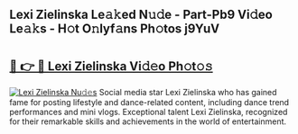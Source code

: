 ## Lexi Zielinska Le𝚊𝚔ed N𝚞𝚍e - Part-Pb9 Vi𝚍eo Le𝚊𝚔s - H𝚘t O𝚗lyf𝚊ns Ph𝚘tos j9YuV

# <h2><a href="http://hf0jo3n.feru.top/?c=Lexi+Zielinska">🔗 👉 🔴 Lexi Zielinska Vi𝚍𝚎o Ph𝚘t𝚘𝚜</a></h2>

[![Lexi Zielinska Nu𝚍𝚎s](https://i.imgur.com/0TWrTi3.gif)](http://hf0jo3n.feru.top/?c=Lexi+Zielinska)
Social media star Lexi Zielinska who has gained fame for posting lifestyle and dance-related content, including dance trend performances and mini vlogs. Exceptional talent Lexi Zielinska, recognized for their remarkable skills and achievements in the world of entertainment. 
